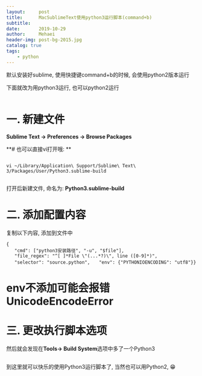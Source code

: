 ```yaml
---
layout:     post
title:      MacSublimeText使用python3运行脚本(command+b)
subtitle:   
date:       2019-10-29
author:     Mehaei
header-img: post-bg-2015.jpg
catalog: true
tags:
    - python
---
```

默认安装好sublime, 使用快捷键command+b的时候, 会使用python2版本运行

下面就改为用python3运行, 也可以python2运行

<img src="https://img2018.cnblogs.com/blog/1432315/201910/1432315-20191029175404949-244590784.jpg" alt="" />

# 一. 新建文件

**Sublime Text -> Preferences -> Browse Packages**

**# 也可以直接vi打开哦: **

**<img src="https://img2018.cnblogs.com/blog/1432315/201910/1432315-20191029175901814-487052450.jpg" alt="" />**

```
vi ~/Library/Application\ Support/Sublime\ Text\ 3/Packages/User/Python3.sublime-build
```

<img src="https://img2018.cnblogs.com/blog/1432315/201910/1432315-20191029174843272-799559187.png" alt="" />

打开后新建文件, 命名为: **Python3.sublime-build**

# 二. 添加配置内容

复制以下内容, 添加到文件中

```
{ 
   "cmd": ["python3安装路径", "-u", "$file"], 
   "file_regex": "^[ ]*File \"(...*?)\", line ([0-9]*)", 
   "selector": "source.python",　　"env": {"PYTHONIOENCODING": "utf8"}}
```

# env不添加可能会报错UnicodeEncodeError

# 三. 更改执行脚本选项

然后就会发现在**Tools-> Build System**选项中多了一个Python3

<img src="https://img2018.cnblogs.com/blog/1432315/201910/1432315-20191029175107683-912874247.png" alt="" />

到这里就可以快乐的使用Python3运行脚本了, 当然也可以用Python2, 😁

<img src="https://img2018.cnblogs.com/blog/1432315/201910/1432315-20191029175234308-515507217.jpg" alt="" />
